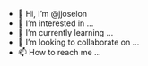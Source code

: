 - 👋 Hi, I’m @jjoselon
- 👀 I’m interested in ...
- 🌱 I’m currently learning ...
- 💞️ I’m looking to collaborate on ...
- 📫 How to reach me ...

<!---
jjoselon/jjoselon is a ✨ special ✨ repository because its `README.md` (this file) appears on your GitHub profile.
You can click the Preview link to take a look at your changes.
--->
